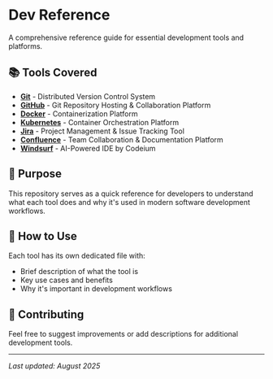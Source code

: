 # Dev Reference

A comprehensive reference guide for essential development tools and platforms.

## 📚 Tools Covered

- **[Git](git.txt)** - Distributed Version Control System
- **[GitHub](github.txt)** - Git Repository Hosting & Collaboration Platform  
- **[Docker](docker.txt)** - Containerization Platform
- **[Kubernetes](kubernetes.txt)** - Container Orchestration Platform
- **[Jira](jira.txt)** - Project Management & Issue Tracking Tool
- **[Confluence](confluence.txt)** - Team Collaboration & Documentation Platform
- **[Windsurf](windsurf.txt)** - AI-Powered IDE by Codeium

## 🚀 Purpose

This repository serves as a quick reference for developers to understand what each tool does and why it's used in modern software development workflows.

## 📖 How to Use

Each tool has its own dedicated file with:
- Brief description of what the tool is
- Key use cases and benefits
- Why it's important in development workflows

## 🤝 Contributing

Feel free to suggest improvements or add descriptions for additional development tools.

---

*Last updated: August 2025*
